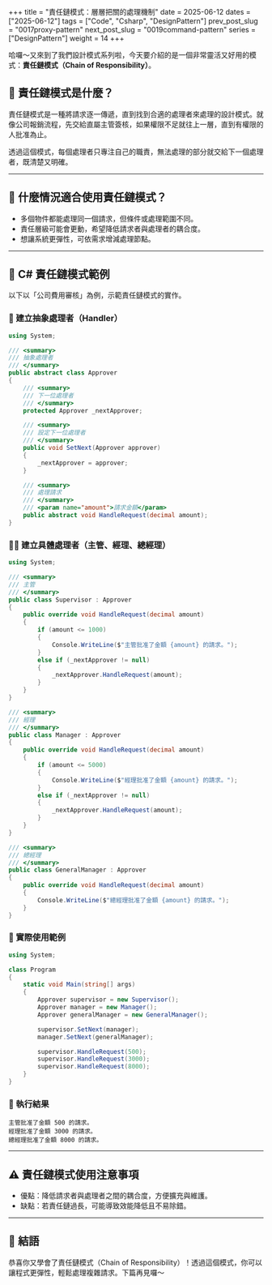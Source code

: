 +++
title = "責任鏈模式：層層把關的處理機制"
date = 2025-06-12
dates = ["2025-06-12"]
tags = ["Code", "Csharp", "DesignPattern"]
prev_post_slug = "0017proxy-pattern"
next_post_slug = "0019command-pattern"
series = ["DesignPattern"]
weight = 14
+++

哈囉～又來到了我們設計模式系列啦，今天要介紹的是一個非常靈活又好用的模式：**責任鏈模式（Chain of Responsibility）**。

## 🌟 責任鏈模式是什麼？

責任鏈模式是一種將請求逐一傳遞，直到找到合適的處理者來處理的設計模式。就像公司報銷流程，先交給直屬主管簽核，如果權限不足就往上一層，直到有權限的人批准為止。

透過這個模式，每個處理者只專注自己的職責，無法處理的部分就交給下一個處理者，既清楚又明確。

---

## 🤔 什麼情況適合使用責任鏈模式？

- 多個物件都能處理同一個請求，但條件或處理範圍不同。
- 責任層級可能會更動，希望降低請求者與處理者的耦合度。
- 想讓系統更彈性，可依需求增減處理節點。

---

## 📝 C# 責任鏈模式範例

以下以「公司費用審核」為例，示範責任鏈模式的實作。

### 💼 建立抽象處理者（Handler）

```csharp
using System;

/// <summary>
/// 抽象處理者
/// </summary>
public abstract class Approver
{
    /// <summary>
    /// 下一位處理者
    /// </summary>
    protected Approver _nextApprover;

    /// <summary>
    /// 設定下一位處理者
    /// </summary>
    public void SetNext(Approver approver)
    {
        _nextApprover = approver;
    }

    /// <summary>
    /// 處理請求
    /// </summary>
    /// <param name="amount">請求金額</param>
    public abstract void HandleRequest(decimal amount);
}
```

### 👩‍💻 建立具體處理者（主管、經理、總經理）

```csharp
using System;

/// <summary>
/// 主管
/// </summary>
public class Supervisor : Approver
{
    public override void HandleRequest(decimal amount)
    {
        if (amount <= 1000)
        {
            Console.WriteLine($"主管批准了金額 {amount} 的請求。");
        }
        else if (_nextApprover != null)
        {
            _nextApprover.HandleRequest(amount);
        }
    }
}

/// <summary>
/// 經理
/// </summary>
public class Manager : Approver
{
    public override void HandleRequest(decimal amount)
    {
        if (amount <= 5000)
        {
            Console.WriteLine($"經理批准了金額 {amount} 的請求。");
        }
        else if (_nextApprover != null)
        {
            _nextApprover.HandleRequest(amount);
        }
    }
}

/// <summary>
/// 總經理
/// </summary>
public class GeneralManager : Approver
{
    public override void HandleRequest(decimal amount)
    {
        Console.WriteLine($"總經理批准了金額 {amount} 的請求。");
    }
}
```

### 🚀 實際使用範例

```csharp
using System;

class Program
{
    static void Main(string[] args)
    {
        Approver supervisor = new Supervisor();
        Approver manager = new Manager();
        Approver generalManager = new GeneralManager();

        supervisor.SetNext(manager);
        manager.SetNext(generalManager);

        supervisor.HandleRequest(500);
        supervisor.HandleRequest(3000);
        supervisor.HandleRequest(8000);
    }
}
```

### 🎯 執行結果

```
主管批准了金額 500 的請求。
經理批准了金額 3000 的請求。
總經理批准了金額 8000 的請求。
```

---

## ⚠️ 責任鏈模式使用注意事項

- 優點：降低請求者與處理者之間的耦合度，方便擴充與維護。
- 缺點：若責任鏈過長，可能導致效能降低且不易除錯。

---

## 🎉 結語

恭喜你又學會了責任鏈模式（Chain of Responsibility）！透過這個模式，你可以讓程式更彈性，輕鬆處理複雜請求。下篇再見囉～

